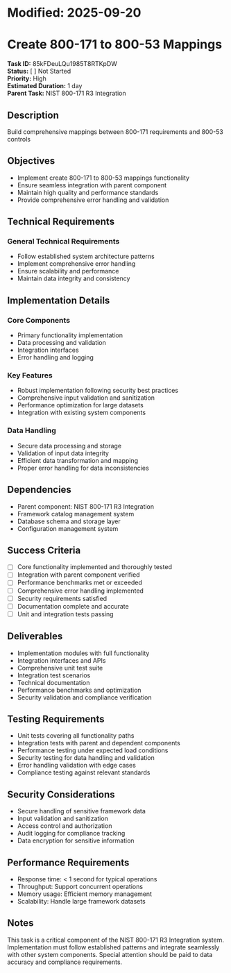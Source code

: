 # Modified: 2025-09-20

# Create 800-171 to 800-53 Mappings

**Task ID:** 85kFDeuLQu1985T8RTKpDW  
**Status:** [ ] Not Started  
**Priority:** High  
**Estimated Duration:** 1 day  
**Parent Task:** NIST 800-171 R3 Integration

## Description
Build comprehensive mappings between 800-171 requirements and 800-53 controls

## Objectives
- Implement create 800-171 to 800-53 mappings functionality
- Ensure seamless integration with parent component
- Maintain high quality and performance standards
- Provide comprehensive error handling and validation

## Technical Requirements
### General Technical Requirements
- Follow established system architecture patterns
- Implement comprehensive error handling
- Ensure scalability and performance
- Maintain data integrity and consistency


## Implementation Details
### Core Components
- Primary functionality implementation
- Data processing and validation
- Integration interfaces
- Error handling and logging

### Key Features
- Robust implementation following security best practices
- Comprehensive input validation and sanitization
- Performance optimization for large datasets
- Integration with existing system components

### Data Handling
- Secure data processing and storage
- Validation of input data integrity
- Efficient data transformation and mapping
- Proper error handling for data inconsistencies

## Dependencies
- Parent component: NIST 800-171 R3 Integration
- Framework catalog management system
- Database schema and storage layer
- Configuration management system

## Success Criteria
- [ ] Core functionality implemented and thoroughly tested
- [ ] Integration with parent component verified
- [ ] Performance benchmarks met or exceeded
- [ ] Comprehensive error handling implemented
- [ ] Security requirements satisfied
- [ ] Documentation complete and accurate
- [ ] Unit and integration tests passing

## Deliverables
- Implementation modules with full functionality
- Integration interfaces and APIs
- Comprehensive unit test suite
- Integration test scenarios
- Technical documentation
- Performance benchmarks and optimization
- Security validation and compliance verification

## Testing Requirements
- Unit tests covering all functionality paths
- Integration tests with parent and dependent components
- Performance testing under expected load conditions
- Security testing for data handling and validation
- Error handling validation with edge cases
- Compliance testing against relevant standards

## Security Considerations
- Secure handling of sensitive framework data
- Input validation and sanitization
- Access control and authorization
- Audit logging for compliance tracking
- Data encryption for sensitive information

## Performance Requirements
- Response time: < 1 second for typical operations
- Throughput: Support concurrent operations
- Memory usage: Efficient memory management
- Scalability: Handle large framework datasets

## Notes
This task is a critical component of the NIST 800-171 R3 Integration system. Implementation must follow established patterns and integrate seamlessly with other system components. Special attention should be paid to data accuracy and compliance requirements.
